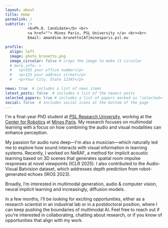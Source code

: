```yaml
---
layout: about
title: Home
permalink: /
subtitle: |+ 
          <b>Ph.D. Candidate</b> <br>
          <a href=""> Mines Paris, PSL University </a> <br><br>
          Email: amandine.brunetto[AT]minesparis.psl.eu 

profile:
  align: left
  image: photo_brunetto.png
  image_circular: false # crops the image to make it circular
  # more_info: >
  #   <p>555 your office number</p>
  #   <p>123 your address street</p>
  #   <p>Your City, State 12345</p>

news: true  # includes a list of news items
latest_posts: false  # includes a list of the newest posts
selected_papers: true # includes a list of papers marked as "selected={true}"
social: false  # includes social icons at the bottom of the page
---
```


I'm a final-year PhD student at [PSL Research University](https://psl.eu/en), working at the [Center for Robotics](https://www.caor.minesparis.psl.eu/presentation/perception-and-machine-learning/) at [Mines Paris](https://www.minesparis.psl.eu/). My research focuses on multimodal learning with a focus on how combining the audio and visual modalities can enhance perception.

My passion for audio runs deep—I'm also a musician—which naturally led me to explore how sound interacts with visual information in learning systems. Recently, I worked on NeRAF, a method for implicit acoustic learning based on 3D scenes that generates spatial room impulse responses at novel viewpoints (ICLR 2025). I also contributed to the Audio-Visual Batvision dataset, which addresses depth prediction from robot-generated echoes (IROS 2023).

Broadly, I’m interested in multimodal generation, audio & computer vision, neural implicit learning and increasingly, diffusion models.

In a few months, I’ll be looking for exciting opportunities, either as a research scientist in an industrial lab or in a postdoctoral position, where I can keep pushing the boundaries of multimodal AI. 
Feel free to reach out if you're interested in collaborating, chatting about research, or if you know of opportunities that align with my work.
